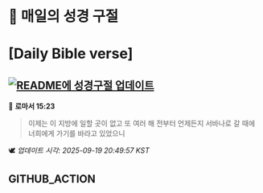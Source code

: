 # 🙏 매일의 성경 구절
# [Daily Bible verse]
## [![README에 성경구절 업데이트](https://github.com/DONGSUKA/first_test/actions/workflows/update-readme-bible.yml/badge.svg)](https://github.com/DONGSUKA/first_test/actions/workflows/update-readme-bible.yml)
<!-- START_BIBLE_VERSE -->
📖 **로마서 15:23**
> 이제는 이 지방에 일할 곳이 없고 또 여러 해 전부터 언제든지 서바나로 갈 때에 너희에게 가기를 바라고 있었으니

🕊️ _업데이트 시각: 2025-09-19 20:49:57 KST_
  <!-- END_BIBLE_VERSE -->
## GITHUB_ACTION
